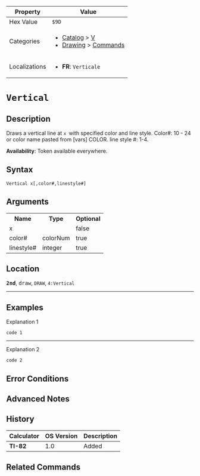 | Property      | Value |
|---------------|-------|
| Hex Value     | `$9D`|
| Categories    | <ul><li>[Catalog](<../categories/Catalog.md>) > [V](<../categories/Catalog.md#V>)</li><li>[Drawing](<../categories/Drawing.md>) > [Commands](<../categories/Drawing.md#Commands>)</li></ul> |
| Localizations | <ul><li><b>FR</b>: `Verticale `</li></ul> |

# `Vertical `

## Description
Draws a vertical line at `x `with specified color and line style.
Color#: 10 - 24 or color name pasted from [vars] COLOR.
line style #: 1-4.


<b>Availability</b>: Token available everywhere.

## Syntax
`Vertical x[,color#,linestyle#]`

## Arguments
<table>
<tr><th>Name</th><th>Type</th><th>Optional</th></tr>

<tr><td>x</td><td></td><td>false</td></tr>

<tr><td>color#</td><td>colorNum</td><td>true</td></tr>

<tr><td>linestyle#</td><td>integer</td><td>true</td></tr>

</table>

## Location
<tt><kbd><b>2nd</b></kbd></tt>, <kbd>draw</kbd>, `DRAW`, `4:Vertical`
<hr>

## Examples

Explanation 1
```ti-basic
code 1
```
---
Explanation 2
```ti-basic
code 2
```

## Error Conditions


## Advanced Notes


## History
| Calculator | OS Version | Description |
|------------|------------|-------------|
| <b>TI-82</b> | 1.0 | Added

## Related Commands

    